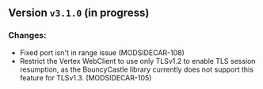 ## Version `v3.1.0` (in progress)
### Changes:
* Fixed port isn't in range issue (MODSIDECAR-108)
* Restrict the Vertex WebClient to use only TLSv1.2 to enable TLS session resumption, as the BouncyCastle library currently does not support this feature for TLSv1.3. (MODSIDECAR-105)
